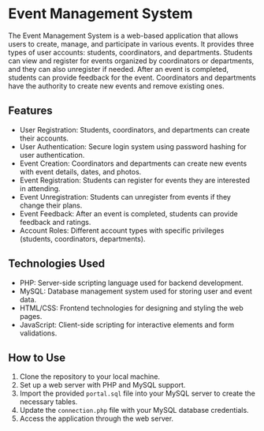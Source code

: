 # Event Management System

The Event Management System is a web-based application that allows users to create, manage, and participate in various events. It provides three types of user accounts: students, coordinators, and departments. Students can view and register for events organized by coordinators or departments, and they can also unregister if needed. After an event is completed, students can provide feedback for the event. Coordinators and departments have the authority to create new events and remove existing ones.

## Features

- User Registration: Students, coordinators, and departments can create their accounts.
- User Authentication: Secure login system using password hashing for user authentication.
- Event Creation: Coordinators and departments can create new events with event details, dates, and photos.
- Event Registration: Students can register for events they are interested in attending.
- Event Unregistration: Students can unregister from events if they change their plans.
- Event Feedback: After an event is completed, students can provide feedback and ratings.
- Account Roles: Different account types with specific privileges (students, coordinators, departments).

## Technologies Used

- PHP: Server-side scripting language used for backend development.
- MySQL: Database management system used for storing user and event data.
- HTML/CSS: Frontend technologies for designing and styling the web pages.
- JavaScript: Client-side scripting for interactive elements and form validations.

## How to Use

1. Clone the repository to your local machine.
2. Set up a web server with PHP and MySQL support.
3. Import the provided `portal.sql` file into your MySQL server to create the necessary tables.
4. Update the `connection.php` file with your MySQL database credentials.
5. Access the application through the web server.



